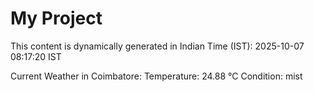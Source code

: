 # My Project

This content is dynamically generated in Indian Time (IST): 2025-10-07 08:17:20 IST


Current Weather in Coimbatore:
Temperature: 24.88 °C
Condition: mist
